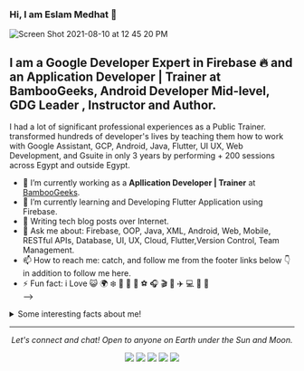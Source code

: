 ### Hi, I am Eslam Medhat 👋
![Screen Shot 2021-08-10 at 12 45 20 PM](https://user-images.githubusercontent.com/28203059/128853751-9e1cb832-3200-46cd-ab54-3f78f2093765.png)

## I am a Google Developer Expert in Firebase  🔥 and an Application Developer | Trainer at BambooGeeks, Android Developer Mid-level, GDG Leader , Instructor and Author.

I had a lot of significant professional experiences as a Public Trainer. transformed  hundreds of developer's lives by teaching them how to work with Google Assistant, GCP, Android, Java, Flutter, UI UX, Web Development, and Gsuite in only 3 years by performing + 200 sessions across Egypt and outside Egypt. 


- 🔭 I’m currently working as a **Apllication Developer | Trainer** at [BambooGeeks](https://www.bamboogeeks.com).
- 🌱 I’m currently learning  and Developing Flutter Application using Firebase.
- 📝 Writing tech blog posts over Internet.
- 💬 Ask me about: Firebase, OOP, Java, XML, Android, Web, Mobile, RESTful APIs, Database, UI, UX, Cloud, Flutter,Version Control, Team Management.
- 📫 How to reach me: catch, and follow me from the footer links below 👇 in addition to follow me here.
- ⚡ Fun fact: i Love 😺 🌍 ❄️ 🍎 🍔 🍤 ⚽️ 🎧 🎬 🎤 ✈️ 💻 📱 📸  
-->
<details>
  <summary>Some interesting facts about me!</summary>
  <br>

  - In mean time, I am working on my YOUTUBE channel [Madahetooo](https://www.youtube.com/channel/UCzvY9A7v6iQuii1G4GZFzLw).

  - While Coding, Listening Music and developing useful code. ⭐️

  - Watchin Youtube, Reading Books, Action, Comics,Historical Fiction, Romance, History books.

  - Learning programming and getting knowledge about AI & ML.

![My github stats](https://github-readme-stats.vercel.app/api?username=madahetooo&show_icons=true)
  
![Most Used Languages](https://github-readme-stats.vercel.app/api/top-langs/?username=madahetooo)
  
![Total Contribution](https://github-readme-streak-stats.herokuapp.com/?user=madahetooo)

#### Programming language i am using :
<img src="https://img.shields.io/badge/java-%23ED8B00.svg?&style=for-the-badge&logo=java&logoColor=white"/>
<img src="https://img.shields.io/badge/Kotlin-0095D5?&style=for-the-badge&logo=kotlin&logoColor=white"/>
<img src="https://img.shields.io/badge/Dart-0175C2?style=for-the-badge&logo=dart&logoColor=white"/>
<img src="https://img.shields.io/badge/python%20-%2314354C.svg?&style=for-the-badge&logo=python&logoColor=white"/>
<img src="https://img.shields.io/badge/node.js%20-%2343853D.svg?&style=for-the-badge&logo=node.js&logoColor=white"/>
<img src="https://img.shields.io/badge/javascript%20-%23323330.svg?&style=for-the-badge&logo=javascript&logoColor=%23F7DF1E"/>
<img src="https://img.shields.io/badge/html5%20-%23E34F26.svg?&style=for-the-badge&logo=html5&logoColor=white"/>
<img src="https://img.shields.io/badge/css3%20-%231572B6.svg?&style=for-the-badge&logo=css3&logoColor=white"/>

#### Frameworks  i am using :
<img src="https://img.shields.io/badge/Flutter%20-%2302569B.svg?&style=for-the-badge&logo=Flutter&logoColor=white" />
<img src="https://img.shields.io/badge/firebase-ffca28?style=for-the-badge&logo=firebase&logoColor=black" />
<img src="https://img.shields.io/badge/Angular-DD0031?style=for-the-badge&logo=angular&logoColor=white" />


#### Version Controls :
<img src="https://img.shields.io/badge/git%20-%23F05033.svg?&style=for-the-badge&logo=git&logoColor=white"/>
<img src="https://img.shields.io/badge/gitlab%20-%23181717.svg?&style=for-the-badge&logo=gitlab&logoColor=white"/>
<img src="https://img.shields.io/badge/github%20-%23121011.svg?&style=for-the-badge&logo=github&logoColor=white"/>

#### Hosting :
<img src="https://img.shields.io/badge/Google%20Cloud%20-%234285F4.svg?&style=for-the-badge&logo=google-cloud&logoColor=white"/>
<img src="https://img.shields.io/badge/firebase%20-%23039BE5.svg?&style=for-the-badge&logo=firebase"/>
  
#### Artificial Intelligence :
<img src="https://img.shields.io/badge/dialogflow-FF9800?style=for-the-badge&logo=dialogflow&logoColor=white"/>
<img src="https://img.shields.io/badge/TensorFlow-FF6F00?style=for-the-badge&logo=tensorflow&logoColor=white"/>

#### IDE :
<img src="https://img.shields.io/badge/Android_Studio-3DDC84?style=for-the-badge&logo=android-studio&logoColor=white"/>
<img src="https://img.shields.io/badge/Visual_Studio_Code-0078D4?style=for-the-badge&logo=visual%20studio%20code&logoColor=white"/>
<img src="https://img.shields.io/badge/PyCharm-000000.svg?&style=for-the-badge&logo=PyCharm&logoColor=white"/>
<img src="https://img.shields.io/badge/Colab-F9AB00?style=for-the-badge&logo=googlecolab&color=525252"/>


#### Others:
<img src="https://img.shields.io/badge/Jupyter%20-%23F37626.svg?&style=for-the-badge&logo=Jupyter&logoColor=white" />
<img src="https://img.shields.io/badge/kubernetes%20-%23326ce5.svg?&style=for-the-badge&logo=kubernetes&logoColor=white"/>

</details>
<hr>
<p align="center">
  <i>Let's connect and chat! Open to anyone on Earth under the Sun and Moon.</i>
<p align="center">
    <a href="https://twitter.com/madahetooo" alt="Twitter"><img src="https://img.shields.io/badge/Twitter-1DA1F2?style=for-the-badge&logo=twitter&logoColor=white"></a>
    <a href="https://www.linkedin.com/in/madahetooo/" alt="Linkedin"><img src="https://img.shields.io/badge/LinkedIn-0077B5?style=for-the-badge&logo=linkedin&logoColor=white"></a>
    <a href="https://www.instagram.com/madahetooo/?hl=en" alt="Instagram"><img src="https://img.shields.io/badge/Instagram-E4405F?style=for-the-badge&logo=instagram&logoColor=white"></a>
    <a href="https://www.facebook.com/madahetooo" alt="Facebook"><img src="https://img.shields.io/badge/Facebook-1877F2?style=for-the-badge&logo=facebook&logoColor=white"></a>
    <a href="https://github.com/madahetooo" alt="GitHub"><img src="https://img.shields.io/badge/GitHub-100000?style=for-the-badge&logo=github&logoColor=white"></a>
</p> 
</p>
